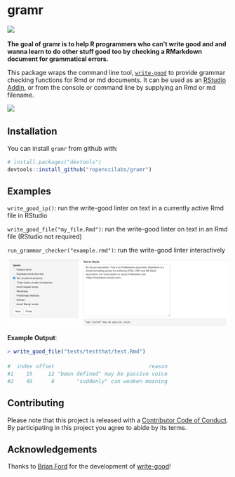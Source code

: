 # gramr

![](https://travis-ci.org/ropenscilabs/gramr.svg?branch=master)


**The goal of gramr is to help R programmers who can't write good and and wanna learn to do other stuff good too by checking a RMarkdown document for grammatical errors.**

This package wraps the command line tool, [`write-good`](https://github.com/btford/write-good) to provide grammar checking functions for Rmd or md documents. It can be used as an [RStudio Addin](https://rstudio.github.io/rstudioaddins/), or from the console or command line by supplying an Rmd or md filename.

![](https://media.giphy.com/media/OCMGLUo7d5jJ6/giphy.gif)

## Installation

You can install `gramr` from github with:

```R
# install.packages("devtools")
devtools::install_github("ropenscilabs/gramr")
```

## Examples

`write_good_ip()`: run the write-good linter on text in a currently active Rmd file in RStudio

`write_good_file("my_file.Rmd")`: run the write-good linter on text in an Rmd file (RStudio not required)

`run_grammar_checker("example.rmd")`: run the write-good linter interactively

![](shiny-wg.jpg)

**Example Output**:
 
```r
> write_good_file("tests/testthat/test.Rmd")

#  index offset                              reason
#1    15     12 "been defined" may be passive voice
#2    49      8       "suddenly" can weaken meaning
```

## Contributing

Please note that this project is released with a [Contributor Code of Conduct](CONDUCT.md). By participating in this project you agree to abide by its terms.

## Acknowledgements

Thanks to [Brian Ford](https://github.com/btford) for the development of [write-good](https://github.com/btford/write-good)!

